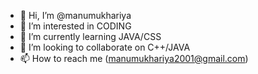 - 👋 Hi, I’m @manumukhariya
- 👀 I’m interested in CODING
- 🌱 I’m currently learning JAVA/CSS
- 💞️ I’m looking to collaborate on C++/JAVA
- 📫 How to reach me (manumukhariya2001@gmail.com)
<!---
manumukhariya/manumukhariya is a ✨ special ✨ repository because its `README.md` (this file) appears on your GitHub profile.
You can click the Preview link to take a look at your changes.
--->
